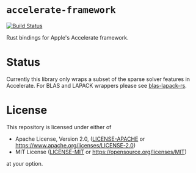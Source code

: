 # `accelerate-framework`

[![Build Status](https://github.com/elrnv/accelerate-rs/workflows/CI/badge.svg)](https://github.com/elrnv/accelerate-rs/actions)

Rust bindings for Apple's Accelerate framework.

# Status

Currently this library only wraps a subset of the sparse solver features in Accelerate.
For BLAS and LAPACK wrappers please see [blas-lapack-rs](https://github.com/blas-lapack-rs).


# License

This repository is licensed under either of

 * Apache License, Version 2.0, ([LICENSE-APACHE](LICENSE-APACHE) or https://www.apache.org/licenses/LICENSE-2.0)
 * MIT License ([LICENSE-MIT](LICENSE-MIT) or https://opensource.org/licenses/MIT)

at your option.
